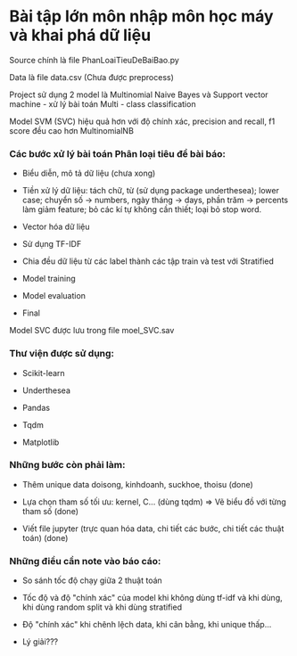 # Bài tập lớn môn nhập môn học máy và khai phá dữ liệu

Source chính là file PhanLoaiTieuDeBaiBao.py

Data là file data.csv (Chưa được preprocess)

Project sử dụng 2 model là Multinomial Naive Bayes và Support vector machine - xử lý bài toán Multi - class classification

Model SVM (SVC) hiệu quả hơn với độ chính xác, precision and recall, f1 score đều cao hơn MultinomialNB

### Các bước xử lý bài toán Phân loại tiêu đề bài báo:

- Biểu diễn, mô tả dữ liệu (chưa xong)

- Tiền xử lý dữ liệu: tách chữ, từ (sử dụng package underthesea); lower case; chuyển số -> numbers, ngày tháng -> days, phần trăm -> percents làm giảm feature; bỏ các kí tự không cần thiết; loại bỏ stop word.

- Vector hóa dữ liệu

- Sử dụng TF-IDF

- Chia đều dữ liệu từ các label thành các tập train và test với Stratified

- Model training

- Model evaluation

- Final

Model SVC được lưu trong file moel_SVC.sav

### Thư viện được sử dụng:

- Scikit-learn

- Underthesea

- Pandas

- Tqdm

- Matplotlib

### Những bước còn phải làm:

- Thêm unique data doisong, kinhdoanh, suckhoe, thoisu (done)

- Lựa chọn tham số tối ưu: kernel, C... (dùng tqdm) => Vẽ biểu đồ với từng tham số (done)

- Viết file jupyter (trực quan hóa data, chi tiết các bước, chi tiết các thuật toán) (done)

### Những điều cần note vào báo cáo:

- So sánh tốc độ chạy giữa 2 thuật toán

- Tốc độ và độ "chính xác" của model khi không dùng tf-idf và khi dùng, khi dùng random split và khi dùng stratified

- Độ "chính xác" khi chênh lệch data, khi cân bằng, khi unique thấp...

- Lý giải???
